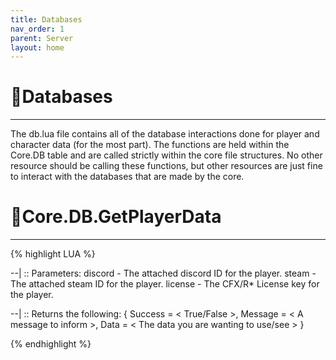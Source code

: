 ```yaml
---
title: Databases
nav_order: 1
parent: Server
layout: home
---
```


# 📃Databases
<hr>
The db.lua file contains all of the database interactions done for player and character data (for the most part). The functions are held within the Core.DB table and are called strictly within the core file structures. No other resource should be calling these functions, but other resources are just fine to interact with the databases that are made by the core.

<br>

# 📃Core.DB.GetPlayerData
<hr>

{% highlight LUA %}

--| :: Parameters:
discord - The attached discord ID for the player.
steam - The attached steam ID for the player.
license - The CFX/R* License key for the player.

--| :: Returns the following:
{ 
  Success = < True/False >,
  Message = < A message to inform >,
  Data = < The data you are wanting to use/see >
}

{% endhighlight %}
